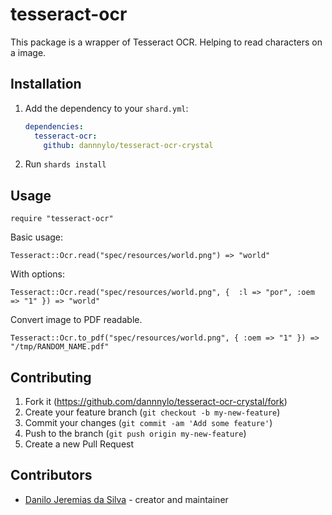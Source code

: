 # tesseract-ocr

This package is a wrapper of Tesseract OCR. Helping to read characters on a image.

## Installation

1. Add the dependency to your `shard.yml`:

   ```yaml
   dependencies:
     tesseract-ocr:
       github: dannnylo/tesseract-ocr-crystal
   ```

2. Run `shards install`

## Usage

```crystal
require "tesseract-ocr"
```

Basic usage:

```Tesseract::Ocr.read("spec/resources/world.png") => "world"```

With options:

```Tesseract::Ocr.read("spec/resources/world.png", {  :l => "por", :oem => "1" }) => "world"```

Convert image to PDF readable.

```Tesseract::Ocr.to_pdf("spec/resources/world.png", { :oem => "1" }) => "/tmp/RANDOM_NAME.pdf"```

## Contributing

1. Fork it (<https://github.com/dannnylo/tesseract-ocr-crystal/fork>)
2. Create your feature branch (`git checkout -b my-new-feature`)
3. Commit your changes (`git commit -am 'Add some feature'`)
4. Push to the branch (`git push origin my-new-feature`)
5. Create a new Pull Request

## Contributors

- [Danilo Jeremias da Silva](https://github.com/dannnylo) - creator and maintainer
